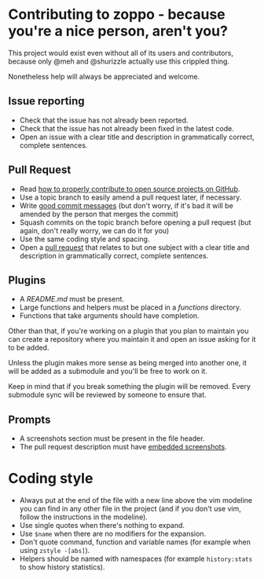 Contributing to zoppo - because you're a nice person, aren't you?
=================================================================
This project would exist even without all of its users and contributors,
because only @meh and @shurizzle actually use this crippled thing.

Nonetheless help will always be appreciated and welcome.

Issue reporting
---------------
- Check that the issue has not already been reported.
- Check that the issue has not already been fixed in the latest code.
- Open an issue with a clear title and description in grammatically correct,
  complete sentences.

Pull Request
------------
- Read [how to properly contribute to open source projects on GitHub][1].
- Use a topic branch to easily amend a pull request later, if necessary.
- Write [good commit messages][2] (but don't worry, if it's bad it will be
  amended by the person that merges the commit)
- Squash commits on the topic branch before opening a pull request (but again,
  don't really worry, we can do it for you)
- Use the same coding style and spacing.
- Open a [pull request][4] that relates to but one subject with a clear title
  and description in grammatically correct, complete sentences.

Plugins
-------
- A *README.md* must be present.
- Large functions and helpers must be placed in a *functions* directory.
- Functions that take arguments should have completion.

Other than that, if you're working on a plugin that you plan to maintain you
can create a repository where you maintain it and open an issue asking for it
to be added.

Unless the plugin makes more sense as being merged into another one, it will be
added as a submodule and you'll be free to work on it.

Keep in mind that if you break something the plugin will be removed. Every
submodule sync will be reviewed by someone to ensure that.

Prompts
-------
- A screenshots section must be present in the file header.
- The pull request description must have [embedded screenshots][5].

Coding style
============
- Always put at the end of the file with a new line above the vim modeline you
  can find in any other file in the project (and if you don't use vim, follow
  the instructions in the modeline).
- Use single quotes when there's nothing to expand.
- Use `$name` when there are no modifiers for the expansion.
- Don't quote command, function and variable names (for example when using
  `zstyle -[abs]`).
- Helpers should be named with namespaces (for example `history:stats` to show
  history statistics).

[1]: http://gun.io/blog/how-to-github-fork-branch-and-pull-request
[2]: http://tbaggery.com/2008/04/19/a-note-about-git-commit-messages.html
[4]: https://help.github.com/articles/using-pull-requests
[5]: http://daringfireball.net/projects/markdown/syntax#img
